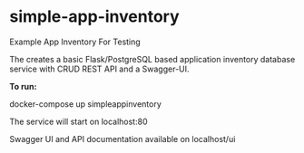 # simple-app-inventory
Example App Inventory For Testing

The creates a basic Flask/PostgreSQL based application inventory database service with CRUD REST API and a Swagger-UI.

**To run:**

docker-compose up simpleappinventory


The service will start on localhost:80

Swagger UI and API documentation available on localhost/ui
